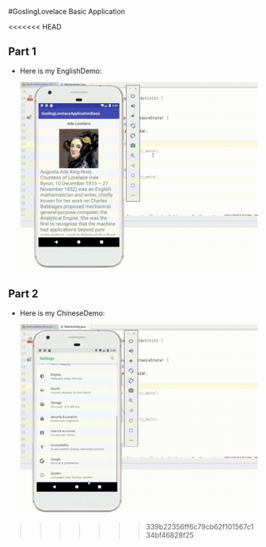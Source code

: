 #GoslingLovelace Basic Application

<<<<<<< HEAD


## Part 1

- Here is my EnglishDemo:

  ![demo](https://github.com/XuanyuYe/GoslingLovelaceApplicationBasic/blob/master/display/EnglishDemo.gif?raw=true)

## Part 2

- Here is my ChineseDemo:

    ![demo](https://github.com/XuanyuYe/GoslingLovelaceApplicationBasic/blob/master/display/ChineseDemo.gif?raw=true)
>>>>>>> 339b22356ff6c79cb62f101567c134bf46828f25

